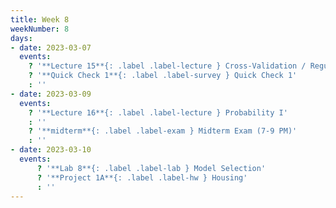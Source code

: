 ```yaml
---
title: Week 8
weekNumber: 8
days:
- date: 2023-03-07
  events:
    ? '**Lecture 15**{: .label .label-lecture } Cross-Validation / Regularization'
    ? '**Quick Check 1**{: .label .label-survey } Quick Check 1'
    : ''
- date: 2023-03-09
  events:
    ? '**Lecture 16**{: .label .label-lecture } Probability I'
    : ''
    ? '**midterm**{: .label .label-exam } Midterm Exam (7-9 PM)'
    : ''
- date: 2023-03-10
  events:
      ? '**Lab 8**{: .label .label-lab } Model Selection'
      ? '**Project 1A**{: .label .label-hw } Housing'
      : ''
---
```

